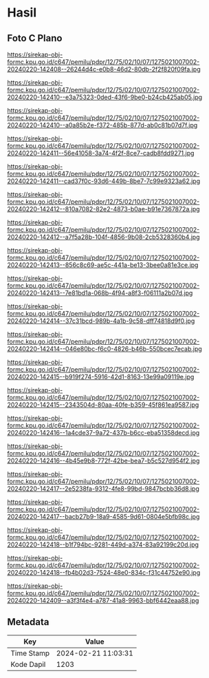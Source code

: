 # Hasil

## Foto C Plano

https://sirekap-obj-formc.kpu.go.id/c647/pemilu/pdpr/12/75/02/10/07/1275021007002-20240220-142408--26244d4c-e0b8-46d2-80db-2f2f820f09fa.jpg

https://sirekap-obj-formc.kpu.go.id/c647/pemilu/pdpr/12/75/02/10/07/1275021007002-20240220-142410--e3a75323-0ded-43f6-9be0-b24cb425ab05.jpg

https://sirekap-obj-formc.kpu.go.id/c647/pemilu/pdpr/12/75/02/10/07/1275021007002-20240220-142410--a0a85b2e-f372-485b-877d-ab0c81b07d7f.jpg

https://sirekap-obj-formc.kpu.go.id/c647/pemilu/pdpr/12/75/02/10/07/1275021007002-20240220-142411--56e41058-3a74-4f2f-8ce7-cadb8fdd9271.jpg

https://sirekap-obj-formc.kpu.go.id/c647/pemilu/pdpr/12/75/02/10/07/1275021007002-20240220-142411--cad37f0c-93d6-449b-8be7-7c99e9323a62.jpg

https://sirekap-obj-formc.kpu.go.id/c647/pemilu/pdpr/12/75/02/10/07/1275021007002-20240220-142412--810a7082-82e2-4873-b0ae-b91e7367872a.jpg

https://sirekap-obj-formc.kpu.go.id/c647/pemilu/pdpr/12/75/02/10/07/1275021007002-20240220-142412--a7f5a28b-104f-4856-9b08-2cb5328360b4.jpg

https://sirekap-obj-formc.kpu.go.id/c647/pemilu/pdpr/12/75/02/10/07/1275021007002-20240220-142413--856c8c69-ae5c-441a-be13-3bee0a81e3ce.jpg

https://sirekap-obj-formc.kpu.go.id/c647/pemilu/pdpr/12/75/02/10/07/1275021007002-20240220-142413--7e81bd1a-068b-4f94-a8f3-f06111a2b07d.jpg

https://sirekap-obj-formc.kpu.go.id/c647/pemilu/pdpr/12/75/02/10/07/1275021007002-20240220-142414--37c31bcd-989b-4a1b-9c58-dff74818d9f0.jpg

https://sirekap-obj-formc.kpu.go.id/c647/pemilu/pdpr/12/75/02/10/07/1275021007002-20240220-142414--046e80bc-f6c0-4826-b46b-550bcec7ecab.jpg

https://sirekap-obj-formc.kpu.go.id/c647/pemilu/pdpr/12/75/02/10/07/1275021007002-20240220-142415--b919f274-5916-42d1-8163-13e99a09119e.jpg

https://sirekap-obj-formc.kpu.go.id/c647/pemilu/pdpr/12/75/02/10/07/1275021007002-20240220-142415--2343504d-80aa-40fe-b359-45f861ea9587.jpg

https://sirekap-obj-formc.kpu.go.id/c647/pemilu/pdpr/12/75/02/10/07/1275021007002-20240220-142416--1a4cde37-9a72-437b-b6cc-eba51358decd.jpg

https://sirekap-obj-formc.kpu.go.id/c647/pemilu/pdpr/12/75/02/10/07/1275021007002-20240220-142416--4b45e9b8-772f-42be-bea7-b5c527d954f2.jpg

https://sirekap-obj-formc.kpu.go.id/c647/pemilu/pdpr/12/75/02/10/07/1275021007002-20240220-142417--2e5238fa-9312-4fe8-99bd-9847bcbb36d8.jpg

https://sirekap-obj-formc.kpu.go.id/c647/pemilu/pdpr/12/75/02/10/07/1275021007002-20240220-142417--bacb27b9-18a9-4585-9d61-0804e5bfb98c.jpg

https://sirekap-obj-formc.kpu.go.id/c647/pemilu/pdpr/12/75/02/10/07/1275021007002-20240220-142418--b1f794bc-9281-449d-a374-83a92199c20d.jpg

https://sirekap-obj-formc.kpu.go.id/c647/pemilu/pdpr/12/75/02/10/07/1275021007002-20240220-142418--fb4b02d3-7524-48e0-834c-f31c44752e90.jpg

https://sirekap-obj-formc.kpu.go.id/c647/pemilu/pdpr/12/75/02/10/07/1275021007002-20240220-142409--a3f3f4e4-a787-41a8-9963-bbf6442eaa88.jpg


## Metadata

| Key        | Value               |
| ---------- | ------------------- |
| Time Stamp | 2024-02-21 11:03:31 |
| Kode Dapil | 1203                |



